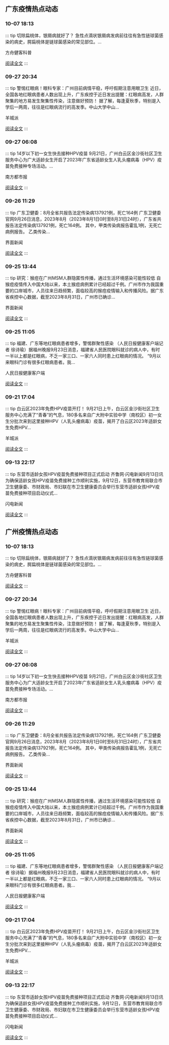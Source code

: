 
## 广东疫情热点动态

  
### 10-07 18:13
::: tip 切除扁桃体，银屑病就好了？
急性点滴状银屑病发病前往往有急性链球菌感染的病史，腭扁桃体是链球菌感染的常见部位。...

方舟健客科普

[阅读全文](https://view.inews.qq.com/a/20231007A07KOK00?&chlid=mine_subscribe&uid=101705948131#)
:::

### 09-27 20:34
::: tip 警惕红眼病！眼科专家：广州目前病情平稳，呼吁假期注意用眼卫生
近日，全国各地红眼病患者人数出现上升，广东疾控于近日发出提醒：红眼病高发，人群聚集的地方易发生聚集性传染，注意做好预防！
据了解，每逢夏秋季，特别是入学后一两周，往往是红眼病流行的高发季。中山大学中山...

羊城派

[阅读全文](https://view.inews.qq.com/a/20230927A09MDH00?uid=100188415180&chlid=news_news_top#)
:::

### 09-27 06:08
::: tip 14岁以下初一女生快去接种HPV疫苗
9月21日，广州白云区金沙街社区卫生服务中心为广大适龄女生开启了2023年广东省适龄女生人乳头瘤病毒（HPV）疫苗免费接种专场活动。...

南方都市报

[阅读全文](https://view.inews.qq.com/a/20230927A00LSH00?uid=100188415180&chlid=_qqnews_custom_search_pictext#)
:::

### 09-26 11:29
::: tip 广东卫健委：8月全省共报告法定传染病137921例，死亡164例
广东卫健委官网9月26日消息，2023年8月（2023年8月1日0时至8月31日24时），广东省共报告法定传染病137921例，死亡164例。
其中，甲类传染病报告霍乱1例，无死亡病例报告。
乙类传染...

界面新闻

[阅读全文](https://view.inews.qq.com/a/20230926A036CG00?uid=100188415180&chlid=news_news_antip#)
:::

### 09-25 13:44
::: tip 研究：猴痘在广州MSM人群隐匿性传播，通过生活环境感染可能性较低
自猴痘疫情传入中国大陆以来，本土猴痘病例累计已经超过千例。广州市作为我国重要的口岸城市，人员往来日趋频繁，面临较高的猴痘疫情输入和传播风险。据广东省疾控中心数据，截至2023年8月31日，广州市已确诊...

界面新闻

[阅读全文](https://view.inews.qq.com/a/20230925A04EUL00?uid=100188415180&chlid=news_news_antip#)
:::

### 09-25 11:05
::: tip 福建、广东等地红眼病患者增多，警惕群聚性感染
（人民日报健康客户端记者 徐诗瑜）据福州晚报9月23日消息，福建省人民医院眼科就诊的病人中，有时一半以上都是红眼病，不乏一家三口、一家六人同时患上红眼病的情况。
“9月以来眼科门诊有很多红眼病患者。我...

人民日报健康客户端

[阅读全文](https://view.inews.qq.com/a/20230925A02VXP00?&chlid=news_news_antip&uid=100188415180#)
:::

### 09-21 17:04
::: tip 白云区2023年免费HPV疫苗开打！
9月21日上午，白云区金沙街社区卫生服务中心充满了“青春”的气息，180多名来自广大附中实验中学（南校区）初一女生分批次来到这里接种HPV（人乳头瘤病毒）疫苗，揭开了白云区2023年适龄女生免费HPV...

羊城派

[阅读全文](https://view.inews.qq.com/a/20230921A06INV00?&chlid=mine_subscribe&uid=100188415180#)
:::

### 09-13 22:17
::: tip 东营市适龄女孩HPV疫苗免费接种项目正式启动
齐鲁网·闪电新闻9月13日讯 为确保适龄女孩HPV疫苗免费接种工作顺利实施，9月12日，东营市教育局联合市卫生健康委、市财政局、市妇联在市卫生健康委员会举行东营市适龄女孩HPV疫苗免费接种项目启动仪式...

闪电新闻

[阅读全文](https://view.inews.qq.com/a/20230913A0ARGG00?uid=100188415180&chlid=news_news_antip#)
:::


## 广州疫情热点动态

  
### 10-07 18:13
::: tip 切除扁桃体，银屑病就好了？
急性点滴状银屑病发病前往往有急性链球菌感染的病史，腭扁桃体是链球菌感染的常见部位。...

方舟健客科普

[阅读全文](https://view.inews.qq.com/a/20231007A07KOK00?&chlid=mine_subscribe&uid=101705948131#)
:::

### 09-27 20:34
::: tip 警惕红眼病！眼科专家：广州目前病情平稳，呼吁假期注意用眼卫生
近日，全国各地红眼病患者人数出现上升，广东疾控于近日发出提醒：红眼病高发，人群聚集的地方易发生聚集性传染，注意做好预防！
据了解，每逢夏秋季，特别是入学后一两周，往往是红眼病流行的高发季。中山大学中山...

羊城派

[阅读全文](https://view.inews.qq.com/a/20230927A09MDH00?uid=100188415180&chlid=news_news_top#)
:::

### 09-27 06:08
::: tip 14岁以下初一女生快去接种HPV疫苗
9月21日，广州白云区金沙街社区卫生服务中心为广大适龄女生开启了2023年广东省适龄女生人乳头瘤病毒（HPV）疫苗免费接种专场活动。...

南方都市报

[阅读全文](https://view.inews.qq.com/a/20230927A00LSH00?uid=100188415180&chlid=_qqnews_custom_search_pictext#)
:::

### 09-26 11:29
::: tip 广东卫健委：8月全省共报告法定传染病137921例，死亡164例
广东卫健委官网9月26日消息，2023年8月（2023年8月1日0时至8月31日24时），广东省共报告法定传染病137921例，死亡164例。
其中，甲类传染病报告霍乱1例，无死亡病例报告。
乙类传染...

界面新闻

[阅读全文](https://view.inews.qq.com/a/20230926A036CG00?uid=100188415180&chlid=news_news_antip#)
:::

### 09-25 13:44
::: tip 研究：猴痘在广州MSM人群隐匿性传播，通过生活环境感染可能性较低
自猴痘疫情传入中国大陆以来，本土猴痘病例累计已经超过千例。广州市作为我国重要的口岸城市，人员往来日趋频繁，面临较高的猴痘疫情输入和传播风险。据广东省疾控中心数据，截至2023年8月31日，广州市已确诊...

界面新闻

[阅读全文](https://view.inews.qq.com/a/20230925A04EUL00?uid=100188415180&chlid=news_news_antip#)
:::

### 09-25 11:05
::: tip 福建、广东等地红眼病患者增多，警惕群聚性感染
（人民日报健康客户端记者 徐诗瑜）据福州晚报9月23日消息，福建省人民医院眼科就诊的病人中，有时一半以上都是红眼病，不乏一家三口、一家六人同时患上红眼病的情况。
“9月以来眼科门诊有很多红眼病患者。我...

人民日报健康客户端

[阅读全文](https://view.inews.qq.com/a/20230925A02VXP00?&chlid=news_news_antip&uid=100188415180#)
:::

### 09-21 17:04
::: tip 白云区2023年免费HPV疫苗开打！
9月21日上午，白云区金沙街社区卫生服务中心充满了“青春”的气息，180多名来自广大附中实验中学（南校区）初一女生分批次来到这里接种HPV（人乳头瘤病毒）疫苗，揭开了白云区2023年适龄女生免费HPV...

羊城派

[阅读全文](https://view.inews.qq.com/a/20230921A06INV00?&chlid=mine_subscribe&uid=100188415180#)
:::

### 09-13 22:17
::: tip 东营市适龄女孩HPV疫苗免费接种项目正式启动
齐鲁网·闪电新闻9月13日讯 为确保适龄女孩HPV疫苗免费接种工作顺利实施，9月12日，东营市教育局联合市卫生健康委、市财政局、市妇联在市卫生健康委员会举行东营市适龄女孩HPV疫苗免费接种项目启动仪式...

闪电新闻

[阅读全文](https://view.inews.qq.com/a/20230913A0ARGG00?uid=100188415180&chlid=news_news_antip#)
:::


